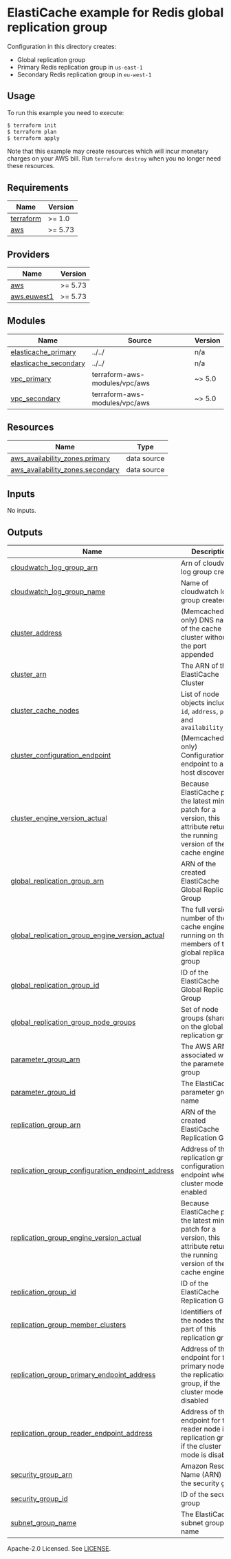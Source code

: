 # ElastiCache example for Redis global replication group

Configuration in this directory creates:

- Global replication group
- Primary Redis replication group in `us-east-1`
- Secondary Redis replication group in `eu-west-1`

## Usage

To run this example you need to execute:

```bash
$ terraform init
$ terraform plan
$ terraform apply
```

Note that this example may create resources which will incur monetary charges on your AWS bill. Run `terraform destroy` when you no longer need these resources.

<!-- BEGIN_TF_DOCS -->
## Requirements

| Name | Version |
|------|---------|
| <a name="requirement_terraform"></a> [terraform](#requirement\_terraform) | >= 1.0 |
| <a name="requirement_aws"></a> [aws](#requirement\_aws) | >= 5.73 |

## Providers

| Name | Version |
|------|---------|
| <a name="provider_aws"></a> [aws](#provider\_aws) | >= 5.73 |
| <a name="provider_aws.euwest1"></a> [aws.euwest1](#provider\_aws.euwest1) | >= 5.73 |

## Modules

| Name | Source | Version |
|------|--------|---------|
| <a name="module_elasticache_primary"></a> [elasticache\_primary](#module\_elasticache\_primary) | ../../ | n/a |
| <a name="module_elasticache_secondary"></a> [elasticache\_secondary](#module\_elasticache\_secondary) | ../../ | n/a |
| <a name="module_vpc_primary"></a> [vpc\_primary](#module\_vpc\_primary) | terraform-aws-modules/vpc/aws | ~> 5.0 |
| <a name="module_vpc_secondary"></a> [vpc\_secondary](#module\_vpc\_secondary) | terraform-aws-modules/vpc/aws | ~> 5.0 |

## Resources

| Name | Type |
|------|------|
| [aws_availability_zones.primary](https://registry.terraform.io/providers/hashicorp/aws/latest/docs/data-sources/availability_zones) | data source |
| [aws_availability_zones.secondary](https://registry.terraform.io/providers/hashicorp/aws/latest/docs/data-sources/availability_zones) | data source |

## Inputs

No inputs.

## Outputs

| Name | Description |
|------|-------------|
| <a name="output_cloudwatch_log_group_arn"></a> [cloudwatch\_log\_group\_arn](#output\_cloudwatch\_log\_group\_arn) | Arn of cloudwatch log group created |
| <a name="output_cloudwatch_log_group_name"></a> [cloudwatch\_log\_group\_name](#output\_cloudwatch\_log\_group\_name) | Name of cloudwatch log group created |
| <a name="output_cluster_address"></a> [cluster\_address](#output\_cluster\_address) | (Memcached only) DNS name of the cache cluster without the port appended |
| <a name="output_cluster_arn"></a> [cluster\_arn](#output\_cluster\_arn) | The ARN of the ElastiCache Cluster |
| <a name="output_cluster_cache_nodes"></a> [cluster\_cache\_nodes](#output\_cluster\_cache\_nodes) | List of node objects including `id`, `address`, `port` and `availability_zone` |
| <a name="output_cluster_configuration_endpoint"></a> [cluster\_configuration\_endpoint](#output\_cluster\_configuration\_endpoint) | (Memcached only) Configuration endpoint to allow host discovery |
| <a name="output_cluster_engine_version_actual"></a> [cluster\_engine\_version\_actual](#output\_cluster\_engine\_version\_actual) | Because ElastiCache pulls the latest minor or patch for a version, this attribute returns the running version of the cache engine |
| <a name="output_global_replication_group_arn"></a> [global\_replication\_group\_arn](#output\_global\_replication\_group\_arn) | ARN of the created ElastiCache Global Replication Group |
| <a name="output_global_replication_group_engine_version_actual"></a> [global\_replication\_group\_engine\_version\_actual](#output\_global\_replication\_group\_engine\_version\_actual) | The full version number of the cache engine running on the members of this global replication group |
| <a name="output_global_replication_group_id"></a> [global\_replication\_group\_id](#output\_global\_replication\_group\_id) | ID of the ElastiCache Global Replication Group |
| <a name="output_global_replication_group_node_groups"></a> [global\_replication\_group\_node\_groups](#output\_global\_replication\_group\_node\_groups) | Set of node groups (shards) on the global replication group |
| <a name="output_parameter_group_arn"></a> [parameter\_group\_arn](#output\_parameter\_group\_arn) | The AWS ARN associated with the parameter group |
| <a name="output_parameter_group_id"></a> [parameter\_group\_id](#output\_parameter\_group\_id) | The ElastiCache parameter group name |
| <a name="output_replication_group_arn"></a> [replication\_group\_arn](#output\_replication\_group\_arn) | ARN of the created ElastiCache Replication Group |
| <a name="output_replication_group_configuration_endpoint_address"></a> [replication\_group\_configuration\_endpoint\_address](#output\_replication\_group\_configuration\_endpoint\_address) | Address of the replication group configuration endpoint when cluster mode is enabled |
| <a name="output_replication_group_engine_version_actual"></a> [replication\_group\_engine\_version\_actual](#output\_replication\_group\_engine\_version\_actual) | Because ElastiCache pulls the latest minor or patch for a version, this attribute returns the running version of the cache engine |
| <a name="output_replication_group_id"></a> [replication\_group\_id](#output\_replication\_group\_id) | ID of the ElastiCache Replication Group |
| <a name="output_replication_group_member_clusters"></a> [replication\_group\_member\_clusters](#output\_replication\_group\_member\_clusters) | Identifiers of all the nodes that are part of this replication group |
| <a name="output_replication_group_primary_endpoint_address"></a> [replication\_group\_primary\_endpoint\_address](#output\_replication\_group\_primary\_endpoint\_address) | Address of the endpoint for the primary node in the replication group, if the cluster mode is disabled |
| <a name="output_replication_group_reader_endpoint_address"></a> [replication\_group\_reader\_endpoint\_address](#output\_replication\_group\_reader\_endpoint\_address) | Address of the endpoint for the reader node in the replication group, if the cluster mode is disabled |
| <a name="output_security_group_arn"></a> [security\_group\_arn](#output\_security\_group\_arn) | Amazon Resource Name (ARN) of the security group |
| <a name="output_security_group_id"></a> [security\_group\_id](#output\_security\_group\_id) | ID of the security group |
| <a name="output_subnet_group_name"></a> [subnet\_group\_name](#output\_subnet\_group\_name) | The ElastiCache subnet group name |
<!-- END_TF_DOCS -->

Apache-2.0 Licensed. See [LICENSE](https://github.com/terraform-aws-modules/terraform-aws-elasticache/blob/master/LICENSE).
